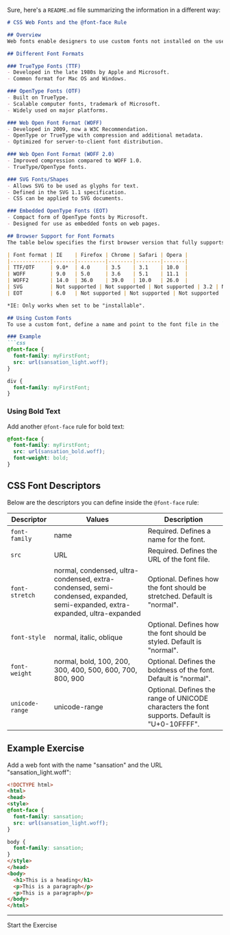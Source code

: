 Sure, here's a `README.md` file summarizing the information in a different way:

```markdown
# CSS Web Fonts and the @font-face Rule

## Overview
Web fonts enable designers to use custom fonts not installed on the user's computer. Using the `@font-face` rule in CSS, you can specify your own fonts, which are downloaded automatically when needed.

## Different Font Formats

### TrueType Fonts (TTF)
- Developed in the late 1980s by Apple and Microsoft.
- Common format for Mac OS and Windows.

### OpenType Fonts (OTF)
- Built on TrueType.
- Scalable computer fonts, trademark of Microsoft.
- Widely used on major platforms.

### Web Open Font Format (WOFF)
- Developed in 2009, now a W3C Recommendation.
- OpenType or TrueType with compression and additional metadata.
- Optimized for server-to-client font distribution.

### Web Open Font Format (WOFF 2.0)
- Improved compression compared to WOFF 1.0.
- TrueType/OpenType fonts.

### SVG Fonts/Shapes
- Allows SVG to be used as glyphs for text.
- Defined in the SVG 1.1 specification.
- CSS can be applied to SVG documents.

### Embedded OpenType Fonts (EOT)
- Compact form of OpenType fonts by Microsoft.
- Designed for use as embedded fonts on web pages.

## Browser Support for Font Formats
The table below specifies the first browser version that fully supports each font format:

| Font format | IE    | Firefox | Chrome | Safari | Opera |
|-------------|-------|---------|--------|--------|-------|
| TTF/OTF     | 9.0*  | 4.0     | 3.5    | 3.1    | 10.0  |
| WOFF        | 9.0   | 5.0     | 3.6    | 5.1    | 11.1  |
| WOFF2       | 14.0  | 36.0    | 39.0   | 10.0   | 26.0  |
| SVG         | Not supported | Not supported | Not supported | 3.2 | Not supported |
| EOT         | 6.0   | Not supported | Not supported | Not supported | Not supported |

*IE: Only works when set to be "installable".

## Using Custom Fonts
To use a custom font, define a name and point to the font file in the `@font-face` rule. 

### Example
```css
@font-face {
  font-family: myFirstFont;
  src: url(sansation_light.woff);
}

div {
  font-family: myFirstFont;
}
```

### Using Bold Text
Add another `@font-face` rule for bold text:
```css
@font-face {
  font-family: myFirstFont;
  src: url(sansation_bold.woff);
  font-weight: bold;
}
```

## CSS Font Descriptors
Below are the descriptors you can define inside the `@font-face` rule:

| Descriptor      | Values                                                        | Description                                       |
|-----------------|---------------------------------------------------------------|---------------------------------------------------|
| `font-family`   | name                                                          | Required. Defines a name for the font.            |
| `src`           | URL                                                           | Required. Defines the URL of the font file.       |
| `font-stretch`  | normal, condensed, ultra-condensed, extra-condensed, semi-condensed, expanded, semi-expanded, extra-expanded, ultra-expanded | Optional. Defines how the font should be stretched. Default is "normal". |
| `font-style`    | normal, italic, oblique                                       | Optional. Defines how the font should be styled. Default is "normal". |
| `font-weight`   | normal, bold, 100, 200, 300, 400, 500, 600, 700, 800, 900     | Optional. Defines the boldness of the font. Default is "normal". |
| `unicode-range` | unicode-range                                                 | Optional. Defines the range of UNICODE characters the font supports. Default is "U+0-10FFFF". |

## Example Exercise
Add a web font with the name "sansation" and the URL "sansation_light.woff":

```html
<!DOCTYPE html>
<html>
<head>
<style>
@font-face {
  font-family: sansation;
  src: url(sansation_light.woff);
}

body {
  font-family: sansation;
}
</style>
</head>
<body>
  <h1>This is a heading</h1>
  <p>This is a paragraph</p>
  <p>This is a paragraph</p>
</body>
</html>
```

---

Start the Exercise
```
